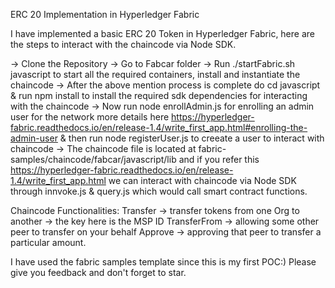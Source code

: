 ERC 20 Implementation in Hyperledger Fabric

I have implemented a basic ERC 20 Token in Hyperledger Fabric, here are the steps to interact with the chaincode via Node SDK.

-> Clone the Repository
-> Go to Fabcar folder
-> Run ./startFabric.sh javascript to start all the required containers, install and instantiate the chaincode
-> After the above mention process is complete do cd javascript & run npm install to install the required sdk dependencies for     interacting with the chaincode
-> Now run node enrollAdmin.js for enrolling an admin user for the network more details here https://hyperledger-fabric.readthedocs.io/en/release-1.4/write_first_app.html#enrolling-the-admin-user & then run node registerUser.js to creeate a user to interact with chaincode
-> The chaincode file is located at fabric-samples/chaincode/fabcar/javascript/lib and if you refer this https://hyperledger-fabric.readthedocs.io/en/release-1.4/write_first_app.html we can interact with chaincode via Node SDK through innvoke.js & query.js which would call smart contract functions.

Chaincode Functionalities:
Transfer -> transfer tokens from one Org to another -> the key here is the MSP ID
TransferFrom -> allowing some other peer to transfer on your behalf
Approve -> approving that peer to transfer a particular amount.

I have used the fabric samples template since this is my first POC:)
Please give you feedback and don't forget to star.
